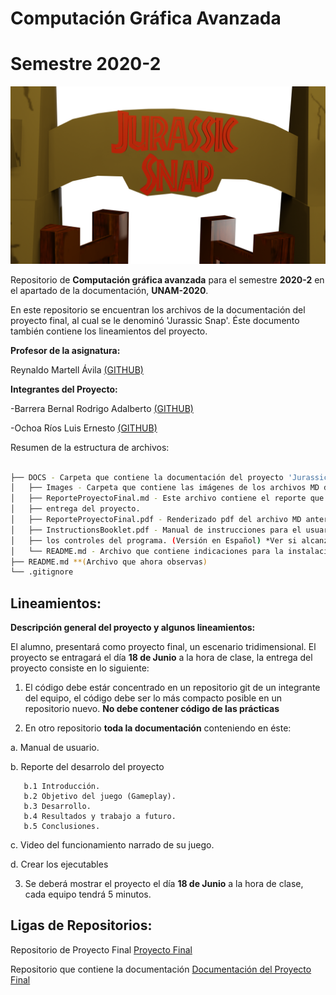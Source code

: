 # Computación Gráfica Avanzada  
# Semestre 2020-2

![Jurassic Snap](Images/Title.png)

 Repositorio de **Computación gráfica avanzada** para el semestre **2020-2** en el apartado de la documentación, **UNAM-2020**.

En este repositorio se encuentran los archivos de la documentación del proyecto final, al cual se le denominó 'Jurassic Snap'. Éste documento también contiene los lineamientos del proyecto.

**Profesor de la asignatura:**

Reynaldo Martell Ávila [(GITHUB)](https://github.com/rmartella)

**Integrantes del Proyecto:**

-Barrera Bernal Rodrigo Adalberto [(GITHUB)](https://github.com/rockbarrera)

-Ochoa Ríos Luis Ernesto [(GITHUB)](https://github.com/Leor8a)


Resumen de la estructura de archivos:


```bash

├── DOCS - Carpeta que contiene la documentación del proyecto 'Jurassic Snap'.
│   ├── Images - Carpeta que contiene las imágenes de los archivos MD del repositorio.
│   ├── ReporteProyectoFinal.md - Este archivo contiene el reporte que se nos pidió como documento para la 
│   ├── entrega del proyecto.
│   ├── ReporteProyectoFinal.pdf - Renderizado pdf del archivo MD anterior.
│   ├── InstructionsBooklet.pdf - Manual de instrucciones para el usuario final, se describe en detalle 
│   ├── los controles del programa. (Versión en Español) *Ver si alcanza tiempo para una vers. en Inglés.
│   └── README.md - Archivo que contiene indicaciones para la instalación del programa.
├── README.md **(Archivo que ahora observas)
└── .gitignore

```

## Lineamientos:

**Descripción general del proyecto y algunos lineamientos:**

El alumno, presentará como proyecto final, un escenario tridimensional. El proyecto se entragará el día **18 de Junio** a la hora de clase, la entrega del proyecto consiste en lo siguiente:


1) El código debe estár concentrado en un repositorio git de un integrante del equipo, el código debe ser lo más compacto posible en un repositorio nuevo. **No debe contener código de las prácticas** 

2) En otro repositorio **toda la documentación** conteniendo en éste:


a. Manual de usuario.

b. Reporte del desarrolo del proyecto
       
       b.1 Introducción.
       b.2 Objetivo del juego (Gameplay).
       b.3 Desarrollo.
       b.4 Resultados y trabajo a futuro.
       b.5 Conclusiones.
       
c. Video del funcionamiento narrado de su juego.

d. Crear los ejecutables


3) Se deberá mostrar el proyecto el día **18 de Junio** a la hora de clase, cada equipo tendrá 5 minutos.


## Ligas de Repositorios:

Repositorio de Proyecto Final [Proyecto Final](https://github.com/rockbarrera/ProyectoCGA_2020_2)

Repositorio que contiene la documentación [Documentación del Proyecto Final](https://github.com/Leor8a/CGA-PF-DOCS)
